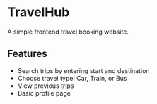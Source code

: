 # TravelHub

A simple frontend travel booking website.


## Features
- Search trips by entering start and destination
- Choose travel type: Car, Train, or Bus
- View previous trips
- Basic profile page
